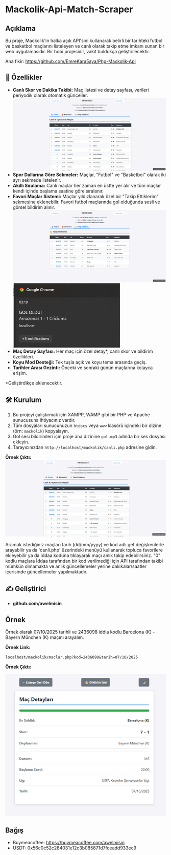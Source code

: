 # Mackolik-Api-Match-Scraper
## Açıklama
Bu proje, Mackolik'in halka açık API'sini kullanarak belirli bir tarihteki futbol ve basketbol maçlarını listeleyen ve canlı olarak takip etme imkanı sunan bir web uygulamasıdır.
Bir hobi projesidir, vakit buldukça geliştirilecektir.

Ana fikir: https://github.com/EmreKara5aya/Php-Mackolik-Api

## 🚀 Özellikler

- **Canlı Skor ve Dakika Takibi:** Maç listesi ve detay sayfası, verileri periyodik olarak otomatik günceller.
  ![alt text](https://github.com/awelmisin/Mackolik-Api-Match-Scraper/blob/main/canli.png?raw=true)
- **Spor Dallarına Göre Sekmeler:** Maçlar, "Futbol" ve "Basketbol" olarak iki ayrı sekmede listelenir.
- **Akıllı Sıralama:** Canlı maçlar her zaman en üstte yer alır ve tüm maçlar kendi içinde başlama saatine göre sıralanır.
- **Favori Maçlar Sistemi:** Maçlar yıldızlanarak özel bir "Takip Ettiklerim" sekmesine eklenebilir. Favori futbol maçlarında gol olduğunda sesli ve görsel bildirim alınır.
  ![alt text](https://github.com/awelmisin/Mackolik-Api-Match-Scraper/blob/main/takip.png?raw=true)
  ![alt text](https://github.com/awelmisin/Mackolik-Api-Match-Scraper/blob/main/bildirim.png?raw=true)
- **Maç Detay Sayfası:** Her maç için özel detay*, canlı skor ve bildirim özellikleri.
- **Koyu Mod Desteği:** Tek tuşla açık ve koyu tema arasında geçiş.
- **Tarihler Arası Gezinti:** Önceki ve sonraki günün maçlarına kolayca erişim.

*Geliştirdikçe eklenecektir.

## 🛠️ Kurulum

1.  Bu projeyi çalıştırmak için XAMPP, WAMP gibi bir PHP ve Apache sunucusuna ihtiyacınız vardır.
2.  Tüm dosyaları sunucunuzun `htdocs` veya `www` klasörü içindeki bir dizine (örn: `mackolik`) kopyalayın.
3.  Gol sesi bildirimleri için proje ana dizinine `gol.mp3` adında bir ses dosyası ekleyin.
4.  Tarayıcınızdan `http://localhost/mackolik/canli.php` adresine gidin.

**Örnek Çıktı:**
![alt text](https://github.com/awelmisin/Mackolik-Api-Match-Scraper/blob/main/canli.png?raw=true)

Aramak istediğiniz maçları tarih (dd/mm/yyyy) ve kod adlı get değişkenlerle arayabilir ya da 'canli.php' üzerindeki menüyü kullanarak topluca favorilere ekleyebilir ya da iddaa koduna tıklayarak maçı anlık takip edebilirsiniz.
"0" kodlu maçlara İddaa tarafından bir kod verilmediği için API tarafından takibi mümkün olmamakta ve anlık güncellemeler yerine dakikalar/saatler içerisinde güncellemeler yapılmaktadır.

## ✍️ Geliştirici
- **github.com/awelmisin**

## Örnek

Örnek olarak 07/10/2025 tarihli ve 2436098 iddia kodlu Barcelona (K) - Bayern München (K) maçını arayalım.

**Örnek Link:** 

    localhost/mackolik/maclar.php?kod=2436098&tarih=07/10/2025

**Örnek Çıktı:**

![alt text](https://github.com/awelmisin/Mackolik-Api-Match-Scraper/blob/main/mac_goruntu.png?raw=true)

## Bağış
- Buymeacoffee: https://buymeacoffee.com/awelmisin
- USDT: 0x56c0c52c284031e12c3b085871d7fceadd933ec9
